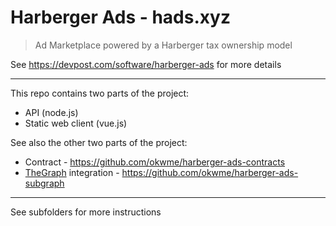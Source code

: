 # Harberger Ads - hads.xyz

> Ad Marketplace powered by a Harberger tax ownership model

See https://devpost.com/software/harberger-ads for more details

----

This repo contains two parts of the project:

- API (node.js)
- Static web client (vue.js)

See also the other two parts of the project:

- Contract - https://github.com/okwme/harberger-ads-contracts
- [TheGraph](http://thegraph.com) integration - https://github.com/okwme/harberger-ads-subgraph

----

See subfolders for more instructions